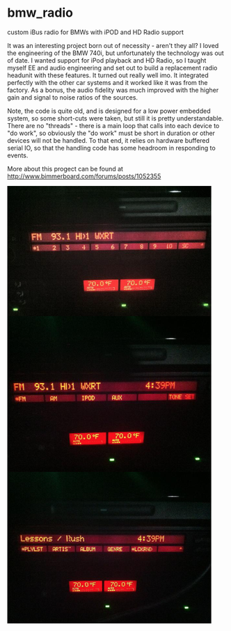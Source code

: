 # bmw_radio
custom iBus radio for BMWs with iPOD and HD Radio support

It was an interesting project born out of necessity - aren't they all? I loved the engineering of the BMW 740i, but unfortunately the technology was out of date. I wanted support for iPod playback and HD Radio, so I taught myself EE and audio engineering and set out to build a replacement radio headunit with these features. It turned out really well imo. It integrated perfectly with the other car systems and it worked like it was from the factory. As a bonus, the audio fidelity was much improved with the higher gain and signal to noise ratios of the sources.

Note, the code is quite old, and is designed for a low power embedded system, so some short-cuts were taken, but still it is pretty understandable. There are no "threads" - there is a main loop that calls into each device to "do work", so obviously the "do work" must be short in duration or other devices will not be handled. To that end, it relies on hardware buffered serial IO, so that the handling code has some headroom in responding to events.

More about this progect can be found at http://www.bimmerboard.com/forums/posts/1052355

![screenshot](doc/screenshot.png)
